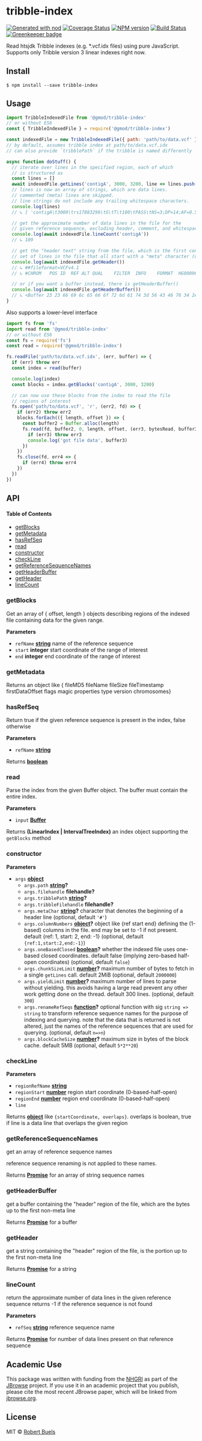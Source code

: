 # tribble-index

[![Generated with nod](https://img.shields.io/badge/generator-nod-2196F3.svg?style=flat-square)](https://github.com/diegohaz/nod)
[![Coverage Status](https://img.shields.io/codecov/c/github/GMOD/tribble-index/master.svg?style=flat-square)](https://codecov.io/gh/GMOD/tribble-index/branch/master)
[![NPM version](https://img.shields.io/npm/v/@gmod/tribble-index.svg?logo=npm&style=flat-square)](https://www.npmjs.com/package/@gmod/tribble-index)
[![Build Status](https://img.shields.io/travis/rbuels/tribble-index/master.svg?logo=travis&style=flat-square)](https://travis-ci.org/rbuels/tribble-index)
[![Greenkeeper badge](https://badges.greenkeeper.io/GMOD/tribble-index-js.svg)](https://greenkeeper.io/)

Read htsjdk Tribble indexes (e.g. \*.vcf.idx files) using pure JavaScript. Supports only Tribble version 3 linear indexes right now.

## Install

    $ npm install --save tribble-index

## Usage

```js
import TribbleIndexedFile from '@gmod/tribble-index'
// or without ES6
const { TribbleIndexedFile } = require('@gmod/tribble-index')

const indexedFile = new TribbleIndexedFile({ path: 'path/to/data.vcf' })
// by default, assumes tribble index at path/to/data.vcf.idx
// can also provide `tribblePath` if the tribble is named differently

async function doStuff() {
  // iterate over lines in the specified region, each of which
  // is structured as
  const lines = []
  await indexedFile.getLines('contigA', 3000, 3200, line => lines.push(line))
  // lines is now an array of strings, which are data lines.
  // commented (meta) lines are skipped.
  // line strings do not include any trailing whitespace characters.
  console.log(lines)
  // ↳ [ 'contigA\t3000\trs17883296\tG\tT\t100\tPASS\tNS=3;DP=14;AF=0.5;DB;H2\tGT:AP\t0|0:0.000,0.000']

  // get the approximate number of data lines in the file for the
  // given reference sequence, excluding header, comment, and whitespace lines
  console.log(await indexedFile.lineCount('contigA'))
  // ↳ 109

  // get the "header text" string from the file, which is the first contiguous
  // set of lines in the file that all start with a "meta" character (usually #)
  console.log(await indexedFile.getHeader())
  // ↳ ##fileformat=VCFv4.1
  // ↳ #CHROM	POS	ID	REF	ALT	QUAL	FILTER	INFO	FORMAT	HG00096

  // or if you want a buffer instead, there is getHeaderBuffer()
  console.log(await indexedFile.getHeaderBuffer())
  // ↳ <Buffer 23 23 66 69 6c 65 66 6f 72 6d 61 74 3d 56 43 46 76 34 2e 31 0a 23 23 66 69 6c 65 ... >
}
```

Also supports a lower-level interface

```js
import fs from 'fs'
import read from '@gmod/tribble-index'
// or without ES6
const fs = require('fs')
const read = require('@gmod/tribble-index')

fs.readFile('path/to/data.vcf.idx', (err, buffer) => {
  if (err) throw err
  const index = read(buffer)

  console.log(index)
  const blocks = index.getBlocks('contigA', 3000, 3200)

  // can now use these blocks from the index to read the file
  // regions of interest
  fs.open('path/to/data.vcf', 'r', (err2, fd) => {
    if (err2) throw err2
    blocks.forEach(({ length, offset }) => {
      const buffer2 = Buffer.alloc(length)
      fs.read(fd, buffer2, 0, length, offset, (err3, bytesRead, buffer3) => {
        if (err3) throw err3
        console.log('got file data', buffer3)
      })
    })
    fs.close(fd, err4 => {
      if (err4) throw err4
    })
  })
})
```

## API

<!-- Generated by documentation.js. Update this documentation by updating the source code. -->

#### Table of Contents

-   [getBlocks](#getblocks)
-   [getMetadata](#getmetadata)
-   [hasRefSeq](#hasrefseq)
-   [read](#read)
-   [constructor](#constructor)
-   [checkLine](#checkline)
-   [getReferenceSequenceNames](#getreferencesequencenames)
-   [getHeaderBuffer](#getheaderbuffer)
-   [getHeader](#getheader)
-   [lineCount](#linecount)

### getBlocks

Get an array of { offset, length } objects describing regions of the
indexed file containing data for the given range.

**Parameters**

-   `refName` **[string](https://developer.mozilla.org/docs/Web/JavaScript/Reference/Global_Objects/String)** name of the reference sequence
-   `start` **integer** start coordinate of the range of interest
-   `end` **integer** end coordinate of the range of interest

### getMetadata

Returns an object like { fileMD5 fileName fileSize fileTimestamp
firstDataOffset flags magic properties type version chromosomes}

### hasRefSeq

Return true if the given reference sequence is present in the index,
false otherwise

**Parameters**

-   `refName` **[string](https://developer.mozilla.org/docs/Web/JavaScript/Reference/Global_Objects/String)**

Returns **[boolean](https://developer.mozilla.org/docs/Web/JavaScript/Reference/Global_Objects/Boolean)**

### read

Parse the index from the given Buffer object. The buffer must contain
the entire index.

**Parameters**

-   `input` **[Buffer](https://nodejs.org/api/buffer.html)**

Returns **(LinearIndex | IntervalTreeIndex)** an index object supporting the `getBlocks` method

### constructor

**Parameters**

-   `args` **[object](https://developer.mozilla.org/docs/Web/JavaScript/Reference/Global_Objects/Object)**
    -   `args.path` **[string](https://developer.mozilla.org/docs/Web/JavaScript/Reference/Global_Objects/String)?**
    -   `args.filehandle` **filehandle?**
    -   `args.tribblePath` **[string](https://developer.mozilla.org/docs/Web/JavaScript/Reference/Global_Objects/String)?**
    -   `args.tribbleFilehandle` **filehandle?**
    -   `args.metaChar` **[string](https://developer.mozilla.org/docs/Web/JavaScript/Reference/Global_Objects/String)?** character that denotes the beginning of a header line (optional, default `'#'`)
    -   `args.columnNumbers` **[object](https://developer.mozilla.org/docs/Web/JavaScript/Reference/Global_Objects/Object)?** object like {ref start end} defining the (1-based) columns in
        the file. end may be set to -1 if not present. default {ref: 1, start: 2, end: -1} (optional, default `{ref:1,start:2,end:-1}`)
    -   `args.oneBasedClosed` **[boolean](https://developer.mozilla.org/docs/Web/JavaScript/Reference/Global_Objects/Boolean)?** whether the indexed file uses one-based closed coordinates.
        default false (implying zero-based half-open coordinates) (optional, default `false`)
    -   `args.chunkSizeLimit` **[number](https://developer.mozilla.org/docs/Web/JavaScript/Reference/Global_Objects/Number)?** maximum number of bytes to fetch in a single `getLines` call.
        default 2MiB (optional, default `2000000`)
    -   `args.yieldLimit` **[number](https://developer.mozilla.org/docs/Web/JavaScript/Reference/Global_Objects/Number)?** maximum number of lines to parse without yielding.
        this avoids having a large read prevent any other work getting done on the thread.  default 300 lines. (optional, default `300`)
    -   `args.renameRefSeqs` **[function](https://developer.mozilla.org/docs/Web/JavaScript/Reference/Statements/function)?** optional function with sig `string => string` to transform
        reference sequence names for the purpose of indexing and querying. note that the data that is returned is
        not altered, just the names of the reference sequences that are used for querying. (optional, default `n=>n`)
    -   `args.blockCacheSize` **[number](https://developer.mozilla.org/docs/Web/JavaScript/Reference/Global_Objects/Number)?** maximum size in bytes of the block cache. default 5MB (optional, default `5*2**20`)

### checkLine

**Parameters**

-   `regionRefName` **[string](https://developer.mozilla.org/docs/Web/JavaScript/Reference/Global_Objects/String)**
-   `regionStart` **[number](https://developer.mozilla.org/docs/Web/JavaScript/Reference/Global_Objects/Number)** region start coordinate (0-based-half-open)
-   `regionEnd` **[number](https://developer.mozilla.org/docs/Web/JavaScript/Reference/Global_Objects/Number)** region end coordinate (0-based-half-open)
-   `line`

Returns **[object](https://developer.mozilla.org/docs/Web/JavaScript/Reference/Global_Objects/Object)** like `{startCoordinate, overlaps}`. overlaps is boolean,
true if line is a data line that overlaps the given region

### getReferenceSequenceNames

get an array of reference sequence names

reference sequence renaming is not applied to these names.

Returns **[Promise](https://developer.mozilla.org/docs/Web/JavaScript/Reference/Global_Objects/Promise)** for an array of string sequence names

### getHeaderBuffer

get a buffer containing the "header" region of
the file, which are the bytes up to the first
non-meta line

Returns **[Promise](https://developer.mozilla.org/docs/Web/JavaScript/Reference/Global_Objects/Promise)** for a buffer

### getHeader

get a string containing the "header" region of the
file, is the portion up to the first non-meta line

Returns **[Promise](https://developer.mozilla.org/docs/Web/JavaScript/Reference/Global_Objects/Promise)** for a string

### lineCount

return the approximate number of data lines in the given reference sequence
returns -1 if the reference sequence is not found

**Parameters**

-   `refSeq` **[string](https://developer.mozilla.org/docs/Web/JavaScript/Reference/Global_Objects/String)** reference sequence name

Returns **[Promise](https://developer.mozilla.org/docs/Web/JavaScript/Reference/Global_Objects/Promise)** for number of data lines present on that reference sequence

## Academic Use

This package was written with funding from the [NHGRI](http://genome.gov) as part of the [JBrowse](http://jbrowse.org) project. If you use it in an academic project that you publish, please cite the most recent JBrowse paper, which will be linked from [jbrowse.org](http://jbrowse.org).

## License

MIT © [Robert Buels](https://github.com/rbuels)
